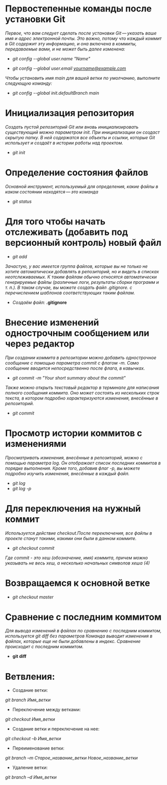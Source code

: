 # Первостепенные команды после установки Git

*Первое, что вам следует сделать после установки Git — указать ваше имя и адрес электронной почты. Это важно, потому что каждый коммит в Git содержит эту информацию, и она включена в коммиты, передаваемые вами, и не может быть далее изменена:*

*   *git config --global user.name "Name"*

*   *git config --global user.email yourname@example.com*

*Чтобы установить имя main для вашей ветки по умолчанию, выполните следующую команду:*

*  *git config --global init.defaultBranch main*

# Инициализация репозитория

*Создать пустой репозиторий Git или вновь инициализировать существующий можно параметром init. При инициализации он создаст скрытую папку. В ней содержатся все объекты и ссылки, которые Git использует и создаёт в истории работы над проектом.*

* *git init*

# Определение состояния файлов

*Основной инструмент, используемый для определения, какие файлы в каком состоянии находятся — это команда*
* *git status*

# Для того чтобы начать отслеживать (добавить под версионный контроль) новый файл
* *git add*

*Зачастую, у вас имеется группа файлов, которые вы не только не хотите автоматически добавлять в репозиторий, но и видеть в списках неотслеживаемых. К таким файлам обычно относятся автоматически генерируемые файлы (различные логи, результаты сборки программ и т. п.). В таком случае, вы можете создать файл .gitignore. с перечислением шаблонов соответствующих таким файлам.*

* *Создаём файл:*  **.gitignore**

# Внесение изменений однострочным сообщением или через редактор

*При создании коммита в репозитории можно добавить однострочное сообщение с помощью параметра commit с флагом -m. Само сообщение вводится непосредственно после флага, в кавычках.*

* *git commit -m "Your short summary about the commit"*

*Также можно открыть текстовый редактор в терминале для написания полного сообщения коммита. Оно может состоять из нескольких строк текста, в котором подробно характеризуются изменения, внесённые в репозиторий.*

* *git commit*

# Просмотр истории коммитов с изменениями

*Просматривать изменения, внесённые в репозиторий, можно с помощью параметра log. Он отображает список последних коммитов в порядке выполнения. Кроме того, добавив флаг -p, вы можете подробно изучить изменения, внесённые в каждый файл.*

* *git log*
* *git log -p*

# Для переключения на нужный коммит 

*Используется действие checkout.После переключения, все файлы в проекте станут такими, какими они были в данном коммите.*

* *git checkout commit*

*Где commit - это хеш (обозначение, имя) коммита, причем можно указывать не весь хеш, а несколько начальных символов хеша (4)*

# Возвращаемся к основной ветке

* *git checkout master*

# Сравнение с последним коммитом

*Для вывода изменений в файлах по сравнению с последним коммитом, используется git diff без параметров Команда выводит изменения в файлах, которые еще не были добавлены в индекс. Сравнение происходит с последним коммитом.*

* **git diff**
# Ветвления:

* Создание ветки:

*git branch Имя_ветки*

* Переключение между ветками:

*git checkout Имя_ветки*

* Создание ветки и переключение на нее:

*git checkout –b Имя_ветки*

* Переименование ветки:

*git branch –m Старое_название_ветки Новое_название_ветки*

* Удаление ветки:

*git branch –d Имя_ветки*
